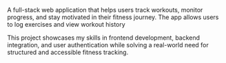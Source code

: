 A full-stack web application that helps users track workouts, monitor progress, and stay motivated in their fitness journey. The app allows users to log exercises and view workout history

This project showcases my skills in frontend development, backend integration, and user authentication while solving a real-world need for structured and accessible fitness tracking.
